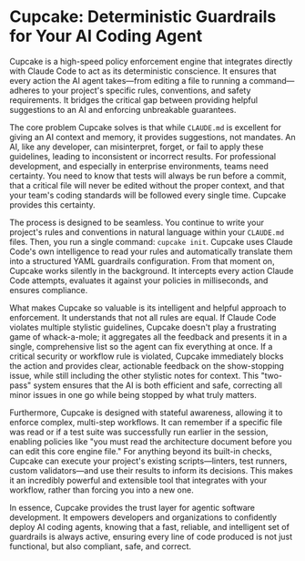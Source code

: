 # Cupcake: Deterministic Guardrails for Your AI Coding Agent

Cupcake is a high-speed policy enforcement engine that integrates directly with Claude Code to act as its deterministic conscience. It ensures that every action the AI agent takes—from editing a file to running a command—adheres to your project's specific rules, conventions, and safety requirements. It bridges the critical gap between providing helpful suggestions to an AI and enforcing unbreakable guarantees.

The core problem Cupcake solves is that while `CLAUDE.md` is excellent for giving an AI context and memory, it provides suggestions, not mandates. An AI, like any developer, can misinterpret, forget, or fail to apply these guidelines, leading to inconsistent or incorrect results. For professional development, and especially in enterprise environments, teams need certainty. You need to know that tests will always be run before a commit, that a critical file will never be edited without the proper context, and that your team's coding standards will be followed every single time. Cupcake provides this certainty.

The process is designed to be seamless. You continue to write your project's rules and conventions in natural language within your `CLAUDE.md` files. Then, you run a single command: `cupcake init`. Cupcake uses Claude Code's own intelligence to read your rules and automatically translate them into a structured YAML guardrails configuration. From that moment on, Cupcake works silently in the background. It intercepts every action Claude Code attempts, evaluates it against your policies in milliseconds, and ensures compliance.

What makes Cupcake so valuable is its intelligent and helpful approach to enforcement. It understands that not all rules are equal. If Claude Code violates multiple stylistic guidelines, Cupcake doesn't play a frustrating game of whack-a-mole; it aggregates all the feedback and presents it in a single, comprehensive list so the agent can fix everything at once. If a critical security or workflow rule is violated, Cupcake immediately blocks the action and provides clear, actionable feedback on the show-stopping issue, while still including the other stylistic notes for context. This "two-pass" system ensures that the AI is both efficient and safe, correcting all minor issues in one go while being stopped by what truly matters.

Furthermore, Cupcake is designed with stateful awareness, allowing it to enforce complex, multi-step workflows. It can remember if a specific file was read or if a test suite was successfully run earlier in the session, enabling policies like "you must read the architecture document before you can edit this core engine file." For anything beyond its built-in checks, Cupcake can execute your project's existing scripts—linters, test runners, custom validators—and use their results to inform its decisions. This makes it an incredibly powerful and extensible tool that integrates with your workflow, rather than forcing you into a new one.

In essence, Cupcake provides the trust layer for agentic software development. It empowers developers and organizations to confidently deploy AI coding agents, knowing that a fast, reliable, and intelligent set of guardrails is always active, ensuring every line of code produced is not just functional, but also compliant, safe, and correct.
